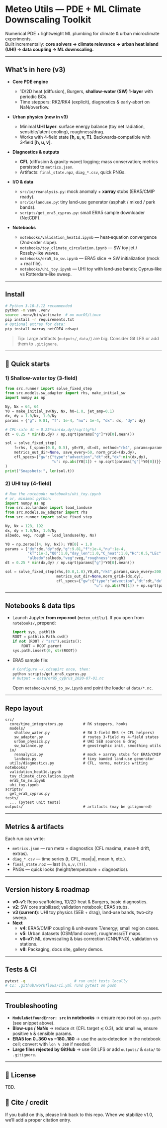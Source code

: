 # Meteo Utils — PDE + ML Climate Downscaling Toolkit

Numerical PDE + lightweight ML plumbing for climate & urban microclimate experiments.  
Built incrementally: **core solvers → climate relevance → urban heat island (UHI) → data coupling → ML downscaling.**

---

## What’s in here (v3)

- **Core PDE engine**
  - 1D/2D heat (diffusion), Burgers, **shallow‑water (SW) 1‑layer** with periodic BCs.
  - Time steppers: RK2/RK4 (explicit), diagnostics & early‑abort on NaN/overflow.

- **Urban physics (new in v3)**
  - Minimal **UHI layer**: surface energy balance (toy net radiation, sensible/latent cooling), roughness/drag.
  - Works with 4‑field state **[h, u, v, T]**. Backwards‑compatible with 3‑field **[h, u, v]**.

- **Diagnostics & outputs**
  - **CFL** (diffusion & gravity‑wave) logging; mass conservation; metrics persisted to `metrics.json`.
  - Artifacts: `final_state.npz`, `diag_*.csv`, quick PNGs.

- **I/O & data**
  - `src/io/reanalysis.py`: mock anomaly + **xarray** stubs (ERA5/CMIP ready).
  - `src/io/landuse.py`: tiny land‑use generator (asphalt / mixed / park bands).
  - `scripts/get_era5_cyprus.py`: small ERA5 sample downloader (NetCDF).

- **Notebooks**
  - `notebooks/validation_heat1d.ipynb` — heat‑equation convergence (2nd‑order slope).
  - `notebooks/toy_climate_circulation.ipynb` — SW toy jet / Rossby‑like waves.
  - `notebooks/era5_to_sw.ipynb` — ERA5 slice → SW initialization (mock + real file).
  - `notebooks/uhi_toy.ipynb` — UHI toy with land‑use bands; Cyprus‑like vs Rotterdam‑like sweep.

---

## Install

```bash
# Python 3.10–3.12 recommended
python -m venv .venv
source .venv/bin/activate  # on macOS/Linux
pip install -r requirements.txt
# Optional extras for data:
pip install xarray netCDF4 cdsapi
```

> Tip: Large artifacts (`outputs/`, `data/`) are big. Consider Git LFS or add them to `.gitignore`.

---

## 🏃 Quick starts

### 1) Shallow‑water toy (3‑field)

```python
from src.runner import solve_fixed_step
from src.models.sw_adapter import rhs, make_initial_sw
import numpy as np

Ny, Nx = 64, 64
Y0 = make_initial_sw(Ny, Nx, h0=1.0, jet_amp=0.1)
dx, dy = 1.0/Nx, 1.0/Ny
params = {"g": 9.81, "f": 1e-4, "nu": 1e-4, "dx": dx, "dy": dy}

# CFL-safe dt ≈ 0.25*min(dx,dy)/sqrt(g*h)
dt = 0.25 * min(dx,dy) / np.sqrt(params["g"]*Y0[0].mean())

sol = solve_fixed_step(
    f=rhs, t_span=(0.0, 0.5), y0=Y0, dt=dt, method="rk4", params=params,
    metrics_out_dir=None, save_every=50, norm_grid=(dx,dy),
    cfl_specs={"gw":{"type":"advection","dt":dt,"dx":min(dx,dy),
                     "u": np.abs(Y0[1]) + np.sqrt(params["g"]*Y0[0])}}
)
print("Snapshots:", len(sol.t))
```

### 2) UHI toy (4‑field)

```python
# Run the notebook: notebooks/uhi_toy.ipynb
# or, minimal python:
import numpy as np
from src.io.landuse import load_landuse
from src.models.sw_adapter import rhs
from src.runner import solve_fixed_step

Ny, Nx = 128, 192
dx, dy = 1.0/Nx, 1.0/Ny
albedo, veg, rough = load_landuse(Ny, Nx)

Y0 = np.zeros((4, Ny, Nx)); Y0[0] = 1.0
params = {"dx":dx,"dy":dy,"g":9.81,"f":1e-4,"nu":1e-4,
          "kT":1e-3,"Q0":1.0,"day_len":1.0,"C_heat":1.0,"Hc":0.5,"LEc":0.4,
          "albedo":albedo,"veg":veg,"roughness":rough}
dt = 0.25 * min(dx,dy) / np.sqrt(params["g"]*Y0[0].mean())

sol = solve_fixed_step(rhs,(0.0,1.0),Y0,dt,"rk4",params,save_every=200,
                       metrics_out_dir=None,norm_grid=(dx,dy),
                       cfl_specs={"gw":{"type":"advection","dt":dt,"dx":min(dx,dy),
                                        "u": np.abs(Y0[1]) + np.sqrt(params["g"]*Y0[0])}})
```

---

## Notebooks & data tips

- Launch Jupyter **from repo root** (`meteo_utils/`). If you open from `notebooks/`, prepend:
  ```python
  import sys, pathlib
  ROOT = pathlib.Path.cwd()
  if not (ROOT / "src").exists():
      ROOT = ROOT.parent
  sys.path.insert(0, str(ROOT))
  ```

- ERA5 sample file:
  ```bash
  # Configure ~/.cdsapirc once, then:
  python scripts/get_era5_cyprus.py
  # Output → data/era5_cyprus_2020-07-01.nc
  ```
  Open `notebooks/era5_to_sw.ipynb` and point the loader at `data/*.nc`.

---

## Repo layout

```
src/
  core/time_integrators.py         # RK steppers, hooks
  models/
    shallow_water.py               # SW 3-field RHS (+ CFL helpers)
    sw_adapter.py                  # routes 3-field vs 4-field states
    urban_physics.py               # UHI SEB sources & drag
    sw_balance.py                  # geostrophic init, smoothing utils
  io/
    reanalysis.py                  # mock + xarray stubs for ERA5/CMIP
    landuse.py                     # tiny banded land-use generator
  utils/diagnostics.py             # CFL, norms, metrics writing
notebooks/
  validation_heat1d.ipynb
  toy_climate_circulation.ipynb
  era5_to_sw.ipynb
  uhi_toy.ipynb
scripts/
  get_era5_cyprus.py
tests/
  ... (pytest unit tests)
outputs/                           # artifacts (may be gitignored)
```

---

## Metrics & artifacts

Each run can write:
- `metrics.json` — run meta + diagnostics (CFL maxima, mean‑h drift, extras).
- `diag_*.csv` — time series (t, CFL, max|u|, mean h, etc.).
- `final_state.npz` — last `[h,u,v,(T)]`.
- PNGs — quick looks (height/temperature + diagnostics).

---

## Version history & roadmap

- **v0–v1**: Repo scaffolding, 1D/2D heat & Burgers, basic diagnostics.
- **v2**: SW core stabilized; validation notebook; ERA5 stubs.
- **v3 (current)**: UHI toy physics (SEB + drag), land‑use bands, two‑city sweep.
- **Next**
  - **v4**: ERA5/CMIP coupling & unit‑aware T/energy; small region cases.
  - **v5**: Urban datasets (OSM/land cover), roughness/ET maps.
  - **v6–v7**: ML downscaling & bias correction (CNN/FNO), validation vs stations.
  - **v8**: Packaging, docs site, gallery demos.

---

## Tests & CI

```bash
pytest -q                      # run unit tests locally
# CI: .github/workflows/ci.yml runs pytest on push
```

---

## Troubleshooting

- **`ModuleNotFoundError: src` in notebooks** → ensure repo root on `sys.path` (see snippet above).
- **Blow‑ups / NaNs** → reduce `dt` (CFL target ≲ 0.3), add small `nu`, ensure positive `h` & sensible params.
- **ERA5 lon 0..360 vs −180..180** → use the auto‑detection in the notebook cell; convert with `lon % 360` if needed.
- **Large files rejected by GitHub** → use Git LFS or add `outputs/` & `data/` to `.gitignore`.

---

## 📜 License

TBD.

## 🙌 Cite / credit

If you build on this, please link back to this repo. When we stabilize v1.0, we’ll add a proper citation entry.